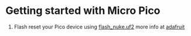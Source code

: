 # Getting started with Micro Pico

1. Flash reset your Pico device using [flash_nuke.uf2](https://cdn-learn.adafruit.com/assets/assets/000/099/419/original/flash_nuke.uf2?1613329170) more info at [adafruit](https://learn.adafruit.com/getting-started-with-raspberry-pi-pico-circuitpython/circuitpython#flash-resetting-uf2-3083182)
